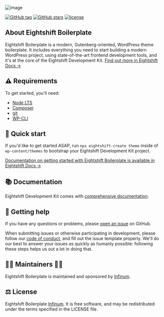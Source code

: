 ![image](https://repository-images.githubusercontent.com/89463753/d30452dc-d3da-4c51-8592-221bbc03e7a6)

[![GitHub tag](https://img.shields.io/github/tag/infinum/eightshift-boilerplate.svg?style=for-the-badge)](https://github.com/infinum/eightshift-boilerplate)
[![GitHub stars](https://img.shields.io/github/stars/infinum/eightshift-boilerplate.svg?style=for-the-badge&label=Stars)](https://github.com/infinum/eightshift-boilerplate/)
[![license](https://img.shields.io/github/license/infinum/eightshift-boilerplate.svg?style=for-the-badge)](https://github.com/infinum/eightshift-boilerplate)

## About Eightshift Boilerplate

Eightshift Boilerplate is a modern, Gutenberg-oriented, WordPress theme boilerplate. It includes everything you need to start building a modern WordPress project, using state-of-the-art frontend development tools, and it's at the core of the Eightshift Development Kit. [Find out more in Eightshift Docs &rarr;](https://eightshift.com)

## ⚠️ Requirements
To get started, you'll need:

* [Node LTS](https://nodejs.org/)
* [Composer](https://getcomposer.org/)
* [git](https://git-scm.com/)
* [WP-CLI](https://wp-cli.org/)

## 🏁 Quick start

If you'd like to get started ASAP, run `npx eightshift-create theme` inside of `wp-content/themes` to bootstrap your Eightshift Development Kit project.

[Documentation on getting started with Eightshift Boilerplate is available in Eightshift Docs &rarr;](https://eightshift.com/docs/theme/)

## 📚 Documentation

Eightshift Development Kit comes with [comprehensive documentation](https://eightshift.com).

## 🛟 Getting help

If you have any questions or problems, please [open an issue](https://github.com/infinum/eightshift-boilerplate/issues) on GitHub. 

When submitting issues or otherwise participating in development, please follow our [code of conduct](https://github.com/infinum/eightshift-boilerplate/blob/develop/CODE_OF_CONDUCT.md), and fill out the issue template properly. We'll do our best to answer your issues as quickly as humanly possible: following these steps helps us out a lot in doing that.

## 👩‍💻 Maintainers 🧑‍💻 
Eightshift Boilerplate is maintained and sponsored by [Infinum](https://infinum.com).

## ⚖️ License
Eightshift Boilerplate [Infinum](https://infinum.com). It is free software, and may be redistributed under the terms specified in the LICENSE file.
